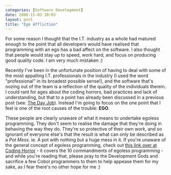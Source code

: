```yaml
---
categories: [Software Development]
date: 2006-11-03 18:03
layout: post
title: "Ego Affliction"
---
```

For some reason I thought that the I.T. industry as a whole had matured enough to the point that all developers would have realised that programming with an ego has a bad affect on the software. I also thought that people would stay up to speed, work hard, and focus on producing good quality code. I am very much mistaken :)

Recently I've been in the unfortunate position of having to deal with some of the most appalling I.T. professionals in the industry (I used the word "professional" in its broadest possible sense!), and the software that's oozing out of the team is a reflection of the quality of the individuals therein. I could rant for ages about the coding horrors, bad practices and lack of understanding, but that to a point has already been discussed in a previous post (see: <a href="/posts/the-day-job/" title="The Day Job">The Day Job</a>). Instead I'm going to focus on the one point that I feel is one of the root causes of the trouble: <strong>EGO</strong>.

These people are clearly unaware of what it means to undertake egoless programming. They don't seem to realise the damage that they're doing in behaving the way they do. They're so protective of their own work, and so ignorant of everyone else's that the result is what can only be described as a <em>Pot Mess</em>. ie. A pot with nothing but a huge mess in it.  If you're unaware of the general concept of egoless programming, check out <a href="http://www.codinghorror.com/blog/archives/000584.html" title="Coding Horror: The Ten Commandments of Egoless Programming" target="_blank">this link over at Coding Horror</a> - it covers the 10 commandments of egoless programming - and while you're reading that, please pray to the Development Gods and sacrifice a few Cobol programmers to them to help appease them for my sake, as I fear there's no other hope for me :)
